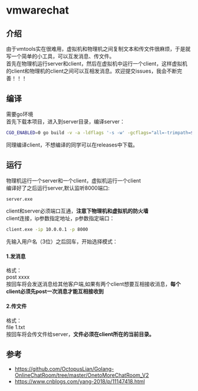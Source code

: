 # vmwarechat
## 介绍
由于vmtools实在很难用，虚拟机和物理机之间复制文本和传文件很麻烦，于是就写一个简单的小工具，可以互发消息、传文件。   
首先在物理机运行server和client，然后在虚拟机中运行一个client，这样虚拟机的client和物理机的client之间可以互相发消息。欢迎提交issues，我会不断完善！！！  

## 编译
需要go环境  
首先下载本项目，进入到server目录，编译server：
```bash
CGO_ENABLED=0 go build -v -a -ldflags '-s -w' -gcflags="all=-trimpath=${PWD}" -asmflags="all=-trimpath=${PWD}" -o ./server server.go
```
同理编译client，不想编译的同学可以在releases中下载。
## 运行
物理机运行一个server和一个client，虚拟机运行一个client  
编译好了之后运行server,默认监听8000端口:
```bash
server.exe
```
client和server必须端口互通，**注意下物理机和虚拟机的防火墙**  
client连接，ip参数指定地址，p参数指定端口：
```bash
client.exe -ip 10.0.0.1 -p 8000
```
先输入用户名（3位）之后回车，开始选择模式：
#### 1.发消息

格式：  
post xxxx  
按回车将会发送消息给其他客户端,如果有两个client想要互相接收消息，**每个client必须先post一次消息才能互相接收到**  

#### 2.传文件
格式：  
file 1.txt  
按回车将会传文件给server，**文件必须在client所在的当前目录。**  

## 参考
- https://github.com/OctopusLian/Golang-OnlineChatRoom/tree/master/OnetoMoreChatRoom_V2
- https://www.cnblogs.com/yang-2018/p/11147418.html

